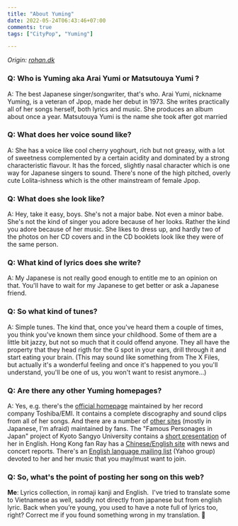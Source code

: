 ```yaml
---
title: "About Yuming"
date: 2022-05-24T06:43:46+07:00
comments: true
tags: ["CityPop", "Yuming"]

---
```

*Origin: [rohan.dk](http://roran.dk/yuming/yuming.html)* 

### Q: Who is Yuming aka Arai Yumi or Matsutouya Yumi ?

A: The best Japanese singer/songwriter, that's who. Arai Yumi, nickname Yuming, is a veteran of Jpop, made her debut in 1973. She writes practically all of her songs herself, both lyrics and music. She produces an album about once a year. Matsutouya Yumi is the name she took after got married 

### Q: What does her voice sound like?

A: She has a voice like cool cherry yoghourt, rich but not greasy, with a lot of sweetness complemented by a certain acidity and dominated by a strong characteristic flavour. It has the forced, slightly nasal character which is one way for Japanese singers to sound. There's none of the high pitched, overly cute Lolita-ishness which is the other mainstream of female Jpop.

### Q: What does she look like?

A: Hey, take it easy, boys. She's not a major babe. Not even a minor babe. She's not the kind of singer you adore because of her looks. Rather the kind you adore because of her music. She likes to dress up, and hardly two of the photos on her CD covers and in the CD booklets look like they were of the same person.

### Q: What kind of lyrics does she write?

A: My Japanese is not really good enough to entitle me to an opinion on that. You'll have to wait for my Japanese to get better or ask a Japanese friend.

### Q: So what kind of tunes?

A: Simple tunes. The kind that, once you've heard them a couple of times, you think you've known them since your childhood. Some of them are a little bit jazzy, but not so much that it could offend anyone. They all have the property that they head rigth for the G spot in your ears, drill through it and start eating your brain. (This may sound like something from The X Files, but actually it's a wonderful feeling and once it's happened to you you'll understand, you'll be one of us, you won't want to resist anymore...)

### Q: Are there any other Yuming homepages?

A: Yes, e.g. there's the [official homepage](http://www.toshiba-emi.co.jp/yuming/) maintained by her record company Toshiba/EMI. It contains a complete discography and sound clips from all of her songs. And there are a number of [other sites](http://jpop.hatch.co.jp/scripts/jsearch1.pl?keyword=Matsutoya+Yumi) (mostly in Japanese, I'm afraid) maintained by fans. The "Famous Personages in Japan" project of Kyoto Sangyo University contains a [short presentation](http://www.kyoto-su.ac.jp/information/famous/matsutoyay.html) of her in English. Hong Kong fan Ray has a [Chinese/English site](http://www1.netzany.com/acacia/) with news and concert reports. There's an [English language mailing list](http://groups.yahoo.com/group/yuming/) (Yahoo group) devoted to her and her music that you may/must want to join.

### Q: So, what's the point of posting her song on this web?

**Me**: Lyrics collection, in romaji kanji and English.  I've tried to translate some to Vietnamese as well, saddly not directly from japanese but from english lyric. Back when you’re young, you used to have a note full of lyrics too, right? Correct me if you found something wrong in my translation. :revolving_hearts: